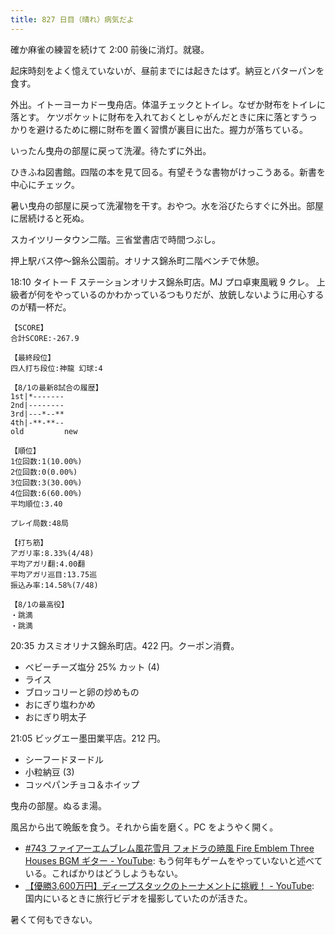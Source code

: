 ```yaml
---
title: 827 日目（晴れ）病気だよ
---
```


確か麻雀の練習を続けて 2:00 前後に消灯。就寝。

起床時刻をよく憶えていないが、昼前までには起きたはず。納豆とバターパンを食す。

外出。イトーヨーカドー曳舟店。体温チェックとトイレ。なぜか財布をトイレに落とす。
ケツポケットに財布を入れておくとしゃがんだときに床に落とすうっかりを避けるために棚に財布を置く習慣が裏目に出た。握力が落ちている。

いったん曳舟の部屋に戻って洗濯。待たずに外出。

ひきふね図書館。四階の本を見て回る。有望そうな書物がけっこうある。新書を中心にチェック。

暑い曳舟の部屋に戻って洗濯物を干す。おやつ。水を浴びたらすぐに外出。部屋に居続けると死ぬ。

スカイツリータウン二階。三省堂書店で時間つぶし。

押上駅バス停～錦糸公園前。オリナス錦糸町二階ベンチで休憩。

18:10 タイトー F ステーションオリナス錦糸町店。MJ プロ卓東風戦 9 クレ。
上級者が何をやっているのかわかっているつもりだが、放銃しないように用心するのが精一杯だ。

```text
【SCORE】
合計SCORE:-267.9

【最終段位】
四人打ち段位:神龍 幻球:4

【8/1の最新8試合の履歴】
1st|*-------
2nd|--------
3rd|---*--**
4th|-**-**--
old         new

【順位】
1位回数:1(10.00%)
2位回数:0(0.00%)
3位回数:3(30.00%)
4位回数:6(60.00%)
平均順位:3.40

プレイ局数:48局

【打ち筋】
アガリ率:8.33%(4/48)
平均アガリ翻:4.00翻
平均アガリ巡目:13.75巡
振込み率:14.58%(7/48)

【8/1の最高役】
・跳満
・跳満
```

20:35 カスミオリナス錦糸町店。422 円。クーポン消費。

* ベビーチーズ塩分 25% カット (4)
* ライス
* ブロッコリーと卵の炒めもの
* おにぎり塩わかめ
* おにぎり明太子

21:05 ビッグエー墨田業平店。212 円。

* シーフードヌードル
* 小粒納豆 (3)
* コッペパンチョコ＆ホイップ

曳舟の部屋。ぬるま湯。

風呂から出て晩飯を食う。それから歯を磨く。PC をようやく開く。

* [&#x23;743 ファイアーエムブレム風花雪月 フォドラの暁風 Fire Emblem Three Houses BGM ギター - YouTube](https://www.youtube.com/watch?v=Hak09muP_98):
  もう何年もゲームをやっていないと述べている。こればかりはどうしようもない。
* [【優勝3,600万円】ディープスタックのトーナメントに挑戦！ - YouTube](https://www.youtube.com/watch?v=jjyOjj31_to):
  国内にいるときに旅行ビデオを撮影していたのが活きた。

暑くて何もできない。
